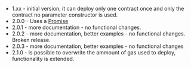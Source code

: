* 1.xx - initial version, it can deploy only one contract once and only the contract no parameter constructor is used.
* 2.0.0 - Uses a [Promise](https://developer.mozilla.org/en-US/docs/Web/JavaScript/Reference/Global_Objects/Promise)
* 2.0.1 - more documentation - no functional changes.
* 2.0.2 - more documentation, better examples - no functional changes. Broken release.
* 2.0.3 - more documentation, better examples - no functional changes
* 2.1.0 - is possible to overwrite the ammount of gas used to deploy, functionality is extended.
